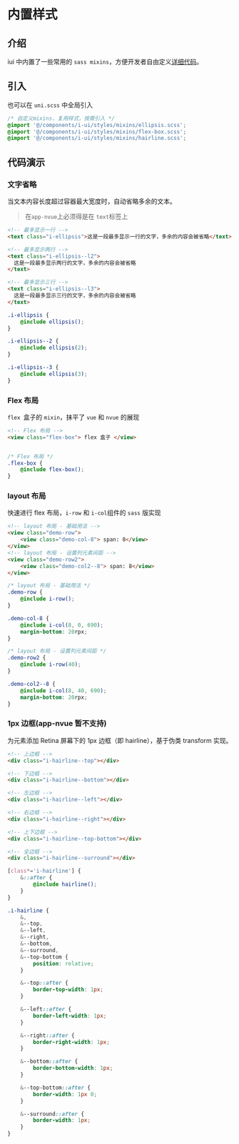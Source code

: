 # 内置样式

## 介绍

iui 中内置了一些常用的 `sass mixins`，方便开发者自由定义[详细代码](https://github.com/JoeshuTT/hello-iui/components/iui/styles/mixins/)。

## 引入

也可以在 `uni.scss` 中全局引入

```scss
/* 自定义mixins，复用样式，按需引入 */
@import '@/components/i-ui/styles/mixins/ellipsis.scss'; 
@import '@/components/i-ui/styles/mixins/flex-box.scss';
@import '@/components/i-ui/styles/mixins/hairline.scss';

```

## 代码演示

### 文字省略


当文本内容长度超过容器最大宽度时，自动省略多余的文本。

> 在`app-nvue`上必须得是在 `text`标签上

```html
<!-- 最多显示一行 -->
<text class="i-ellipsis">这是一段最多显示一行的文字，多余的内容会被省略</text>

<!-- 最多显示两行 -->
<text class="i-ellipsis--l2">
  这是一段最多显示两行的文字，多余的内容会被省略
</text>

<!-- 最多显示三行 -->
<text class="i-ellipsis--l3">
  这是一段最多显示三行的文字，多余的内容会被省略
</text>
```

```scss
.i-ellipsis {
    @include ellipsis();
}

.i-ellipsis--2 {
    @include ellipsis(2);
}

.i-ellipsis--3 {
    @include ellipsis(3);
}
```

### Flex 布局

`flex `盒子的 `mixin`，抹平了 `vue` 和 `nvue` 的展现

```html
<!-- Flex 布局 -->
<view class="flex-box"> flex 盒子 </view>
```

```scss

/* Flex 布局 */
.flex-box {
    @include flex-box();
}

```

### layout 布局

快速进行 flex 布局，`i-row` 和 `i-col`组件的 `sass` 版实现

```html
<!-- layout 布局 - 基础用法 -->
<view class="demo-row">
    <view class="demo-col-8"> span: 8</view>
</view>
<!-- layout 布局 - 设置列元素间距 -->
<view class="demo-row2">
    <view class="demo-col2--8"> span: 8</view>
</view>
```

```scss
/* layout 布局 - 基础用法 */
.demo-row {
    @include i-row();
}

.demo-col-8 {
    @include i-col(8, 0, 690);
    margin-bottom: 20rpx;
}

/* layout 布局 - 设置列元素间距 */
.demo-row2 {
    @include i-row(40);
}

.demo-col2--8 {
    @include i-col(8, 40, 690);
    margin-bottom: 20rpx;
}
```

### 1px 边框(app-nvue 暂不支持)

为元素添加 Retina 屏幕下的 1px 边框（即 hairline），基于伪类 transform 实现。

```html
<!-- 上边框 -->
<div class="i-hairline--top"></div>

<!-- 下边框 -->
<div class="i-hairline--bottom"></div>

<!-- 左边框 -->
<div class="i-hairline--left"></div>

<!-- 右边框 -->
<div class="i-hairline--right"></div>

<!-- 上下边框 -->
<div class="i-hairline--top-bottom"></div>

<!-- 全边框 -->
<div class="i-hairline--surround"></div>
```

```scss
[class*='i-hairline'] {
    &::after {
        @include hairline();
    }
}

.i-hairline {
    &,
    &--top,
    &--left,
    &--right,
    &--bottom,
    &--surround,
    &--top-bottom {
        position: relative;
    }

    &--top::after {
        border-top-width: 1px;
    }

    &--left::after {
        border-left-width: 1px;
    }

    &--right::after {
        border-right-width: 1px;
    }

    &--bottom::after {
        border-bottom-width: 1px;
    }

    &--top-bottom::after {
        border-width: 1px 0;
    }

    &--surround::after {
        border-width: 1px;
    }
}

```
